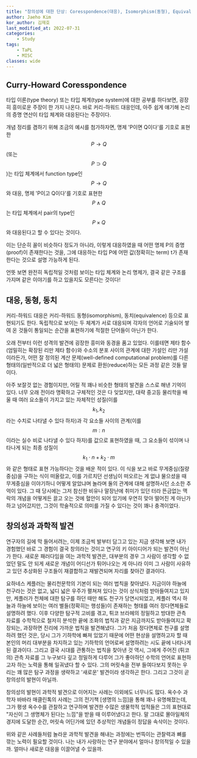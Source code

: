 ```yaml
---
title: "창의성에 대한 단상: Coresspondence(대응), Isomorphism(동형), Equivalence(동치)"
author: Jaeho Kim
kor_author: 김재호
last_modified_at: 2022-07-31
categories:
    - Study
tags:
    - TaPL
    - MISC
classes: wide
---
```


## Curry-Howard Coresspondence

타입 이론(type theory) 또는 타입 체계(type system)에 대한 공부를 하다보면, 굉장히 흥미로운 주장이 한 가지 나온다.
바로 커리-하워드 대응인데, 아주 쉽게 얘기해 논리의 증명 연산이 타입 체계와 대응된다는 주장이다.

개념 정리를 겸하기 위해 조금의 예시를 첨가하자면, 명제 'P이면 Q이다'를 기호로 표현한 $$ P \rightarrow Q $$ (또는 $$ P \supset Q $$)는 타입 체계에서 function type인 $$ P \rightarrow Q $$와 대응, 명제 'P이고 Q이다'를 기호로 표현한 $$ P \wedge Q $$는 타입 체계에서 pair의 type인 $$ P \times Q $$와 대응된다고 할 수 있다는 것이다.

이는 단순히 꼴이 비슷하다 정도가 아니라, 이렇게 대응하였을 때 어떤 명제 P의 증명(proof)이 존재한다는 것을, 그에 대응하는 타입 P에 어떤 값(정확히는 term) t가 존재한다는 것으로 설명 가능하게 된다.

언뜻 보면 완전히 독립적일 것처럼 보이는 타입 체계와 논리 명제가, 결국 같은 구조를 가지며 같은 이야기를 하고 있을지도 모른다는 것이다!

## 대응, 동형, 동치

커리-하워드 대응은 커리-하워드 동형(isomorphism), 동치(equivalence) 등으로 표현되기도 한다.
독립적으로 보이는 두 체계가 서로 대응되며 각자의 언어로 기술되어 쌓여 온 것들이 통일되는 순간을 표현하기에 적절한 단어들이 아닌가 한다.

오래 전부터 이런 성격의 발견에 굉장한 흥미와 동경을 품고 있었다.
이를테면 제타 함수(엄밀히는 확장된 리만 제타 함수)와 수소의 분포 사이의 관계에 대한 가설인 리만 가설이라든가, 어떤 잘 정의된 계산 문제(well-defined computational problem)를 다른 형태의(일반적으로 더 넓은 형태의) 문제로 환원(reduce)하는 모든 과정 같은 것들 말이다.

아주 보잘것 없는 경험이지만, 어릴 적 꽤나 비슷한 형태의 발견을 스스로 해낸 기억이 있다.
너무 오래 전이라 명확하고 구체적인 것은 다 잊었지만, 대략 중고등 물리학을 배울 때 여러 요소들이 가지고 있는 자체적인 성질(이를 $$ k_1, k_2 $$라는 수치로 나타낼 수 있다 하자)과 각 요소들 사이의 관계(이를 $$ m:n $$이라는 실수 비로 나타낼 수 있다 하자)를 값으로 표현하였을 때, 그 요소들이 섞이며 나타나게 되는 최종 성질이 $$ k_1 \cdot n + k_2 \cdot m $$와 같은 형태로 표현 가능하다는 것을 배운 적이 있다.
이 식을 보고 바로 무게중심(질량중심)을 구하는 식이 떠올랐고, 이를 가르치던 선생님이 떠오르는 게 없냐 물으셨을 때 무게중심을 이야기하니 어떻게 알았냐며 놀라며 둘의 관계에 대해 설명하시던 소소한 추억이 있다.
그 때 당시에는 그저 참신한 비유나 말장난에 취미가 있던 터라 뜬금없는 맥락의 개념을 어떻게든 끌고 오는 것에 혈안이 되어 있기에 우연히 맞아 떨어진 게 아닌가 하고 넘어갔지만, 그것이 학술적으로 의미를 가질 수 있다는 것이 꽤나 충격이었다.

## 창의성과 과학적 발견

연구자의 길에 막 들어서려는, 이제 조금씩 발부터 담그고 있는 지금 생각해 보면 내가 경험했던 바로 그 경험이 결국 창의라는 것이고 연구의 키 아이디어가 되는 발견이 아닌가 한다.
새로운 패러다임을 여는 과학적 발견은, 대부분의 경우 그 사람이 생각할 수 없었던 말도 안 되게 새로운 개념이 어디선가 튀어나오는 게 아니라 이미 그 사람이 사유하고 있던 추상화된 구조들이 재결합하고 재발견되며 자리를 찾아간 결과이다.

요하네스 케플러는 물리천문학의 기본이 되는 여러 법칙을 찾아냈다.
지금이야 하늘에 천구라는 것은 없고, 넓디 넓은 우주가 펼쳐져 있다는 것이 상식처럼 받아들여지고 있지만, 케플러가 천체에 대한 탐구를 하던 때만 해도 천구가 당연시되었고, 케플러 역시 하늘과 하늘에 보이는 여러 별들(정확히는 행성들)이 존재하는 형태를 여러 정다면체들로 설명하려 했다.
이후 다양한 탐구적 고비를 겪고, 튀코 브라헤의 정밀하고 방대한 관측 자료를 수학적으로 철저히 분석한 끝에 조화의 법칙과 같은 지금까지도 받아들여지고 확장되는, 과장하면 진리에 가까운 법칙을 발견해냈다.
그가 처음 정다면체로 천구를 설명하려 했던 것은, 당시 그가 기하학에 빠져 있었기 때문에 어떤 현상을 설명하고자 할 때 본인의 머리 대부분을 차지하고 있는 기하학의 언어로써 설명하려는 시도 끝에 나타나게 된 결과이다.
그리고 결국 시대를 관통하는 법칙을 찾아낸 것 역시, 그에게 주어진 (튀코의) 관측 자료를 그 누구보다 깊고 정밀하게 다루어 그가 좋아하던 수학의 언어로 표현하고자 하는 노력을 통해 일궈냈다 할 수 있다.
그의 머릿속을 전부 들여다보지 못하는 우리는 꽤 많은 탐구 과정을 생략하고 '새로운' 발견이라 생각하곤 한다.
그리고 그것이 곧 창의성의 발현이 아닐까.

창의성의 발현이 과학적 발견으로 이어지는 사례는 이외에도 너무나도 많다.
옥수수 과학자 바바라 매클린톡의 사례는 그의 전기책 [생명의 느낌]을 통해 꽤나 유명해졌는데, 그가 평생 옥수수를 관찰하고 연구하며 발견한 수많은 생물학적 업적들은 그의 표현대로 "자신이 그 생명체가 된다는 느낌"을 받을 때 이루어냈다고 한다.
말 그대로 몰아일체의 경지에 도달한 순간, 머릿속 어딘가에 있던 추상적인 개념들이 정답을 속삭이는 것이다.

위와 같은 사례들처럼 놀라운 과학적 발견을 해내는 과정에는 번뜩이는 관찰력과 뼈를 깎는 노력이 필요할 것이다.
나는 내가 사랑하는 연구 분야에서 얼마나 창의적일 수 있을까.
얼마나 새로운 대응을 이끌어낼 수 있을까.
